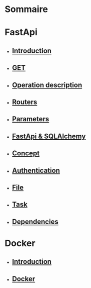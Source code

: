 # Sommaire
# FastApi
- ## [Introduction](part_1/part_1.md)
- ## [GET](part_2/part_2.md)
- ## [Operation description](part_3/part_3.md)
- ## [Routers](part_4/part_4.md)
- ## [Parameters](part_5/part_5.md)
- ## [FastApi & SQLAlchemy](part_6/part_6.md)
- ## [Concept](part_7/part_7.md)
- ## [Authentication](part_8/part_8.md)
- ## [File](part_9/part_9.md)
- ## [Task](part_10/part_10.md)
- ## [Dependencies](part_11/part_11.md)
# Docker
- ## [Introduction](part_12/part_1/part_1.md)
- ## [Docker](part_12/part_2/part_2.md)
